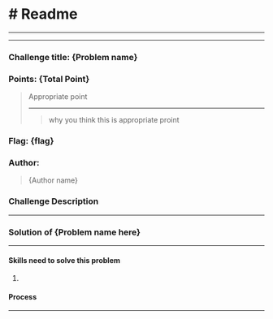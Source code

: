 # # Readme

---

---

### Challenge title: {Problem name}

### 

### Points: {Total Point}

> Appropriate point
> 
> ---
> 
> > why you think this is appropriate proint

### 

### Flag: {flag}

### Author:

> {Author name}

### Challenge Description

---

 

### Solution of {Problem name here}

---

#### Skills need to solve this problem

1. 

#### Process

---
